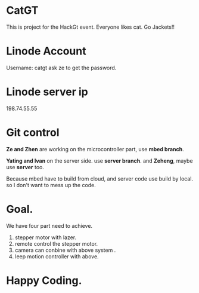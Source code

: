 CatGT
=====

This is project for the HackGt event.   Everyone likes cat. Go Jackets!!

# Linode Account

Username: catgt
ask ze to get the password. 

# Linode server ip
198.74.55.55

# Git control 

**Ze and Zhen** are working on the microcontroller part, use **mbed branch**. 

**Yating and Ivan** on the server side. use **server branch**. and **Zeheng**, maybe use **server** too. 

Because mbed have to build from cloud, and server code use build by local. so I don't want to mess up the code.  

# Goal. 

We have four part need to achieve. 

1. stepper motor with lazer. 
2. remote control the stepper motor. 
3. camera can conbine with above system .
4. leep motion controller with above. 

# Happy Coding. 

